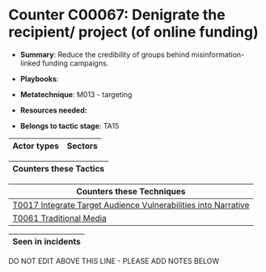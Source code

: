 # Counter C00067: Denigrate the recipient/ project (of online funding)

* **Summary**: Reduce the credibility of groups behind misinformation-linked funding campaigns. 

* **Playbooks**: 

* **Metatechnique**: M013 - targeting

* **Resources needed:** 

* **Belongs to tactic stage**: TA15


| Actor types | Sectors |
| ----------- | ------- |



| Counters these Tactics |
| ---------------------- |



| Counters these Techniques |
| ------------------------- |
| [T0017 Integrate Target Audience Vulnerabilities into Narrative](../generated_pages/techniques/T0017.md) |
| [T0061 Traditional Media](../generated_pages/techniques/T0061.md) |



| Seen in incidents |
| ----------------- |


DO NOT EDIT ABOVE THIS LINE - PLEASE ADD NOTES BELOW